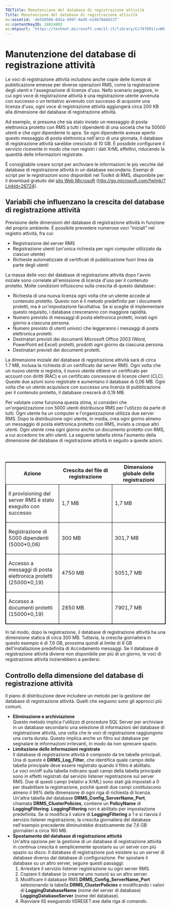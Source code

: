 ```yaml
---
TOCTitle: Manutenzione del database di registrazione attività
Title: Manutenzione del database di registrazione attività
ms:assetid: 'de55058b-0d1a-4997-8a45-e14678ddd13f'
ms:contentKeyID: 18824803
ms:mtpsurl: 'https://technet.microsoft.com/it-it/library/Cc747691(v=WS.10)'
---
```


Manutenzione del database di registrazione attività
===================================================

Le voci di registrazione attività includono anche copie delle licenze di pubblicazione emesse per diverse operazioni RMS, come la registrazione degli utenti e l'assegnazione di licenze d'uso. Nello scenario peggiore, in cui ogni voce di registrazione attività è una registrazione utente avvenuta con successo o un tentativo avvenuto con successo di acquisire una licenza d'uso, ogni voce di registrazione attività aggiungerà circa 200 KB alla dimensione del database di registrazione attività.

Ad esempio, si presuma che sia stato inviato un messaggio di posta elettronica protetto con RMS a tutti i dipendenti di una società che ha 50000 utenti e che ogni dipendente lo apra. Se ogni dipendente avesse aperto questo messaggio di posta elettronica nell'arco di una giornata, il database di registrazione attività sarebbe cresciuto di 10 GB. È possibile configurare il servizio ricevente in modo che non registri i dati XrML effettivi, riducendo la quantità delle informazioni registrate.

È consigliabile creare script per archiviare le informazioni le più vecchie dal database di registrazione attività in un database secondario. Esempi di script per le registrazioni sono disponibili nel Toolkit di RMS, disponibile per il download gratuito dal [sito Web Microsoft](http://go.microsoft.com/fwlink/?linkid=26724) (http://go.microsoft.com/fwlink/?LinkId=26724).

Variabili che influenzano la crescita del database di registrazione attività
----------------------------------------------------------------------------

Previsione delle dimensioni del database di registrazione attività in funzione del proprio ambiente. È possibile prevedere numerose voci “iniziali” nel registro attività, fra cui:

-   Registrazione del server RMS
-   Registrazione utenti (un'unica richiesta per ogni computer utilizzato da ciascun utente)
-   Richieste automatizzate di certificati di pubblicazione fuori linea da parte degli utenti

La massa delle voci del database di registrazione attività dopo l'avvio iniziale sono correlate all'emissione di licenze d'uso per il contenuto protetto. Molte condizioni influiscono sulla crescita di questo database::

-   Richiesta di una nuova licenza ogni volta che un utente accede al contenuto protetto. Questo non è il metodo predefinito per i documenti protetti, ma è un'impostazione facoltativa. Se si sceglie di implementare questo requisito, i database cresceranno con maggiore rapidità.
-   Numero previsto di messaggi di posta elettronica protetti, inviati ogni giorno a ciascuna persona.
-   Numero previsto di utenti univoci che leggeranno i messaggi di posta elettronica protetti.
-   Destinatari previsti dei documenti Microsoft Office 2003 (Word, PowerPoint ed Excel) protetti, prodotti ogni giorno da ciascuna persona.
-   Destinatari previsti dei documenti protetti.

La dimensione iniziale del database di registrazione attività sarà di circa 1.7 MB, inclusa la richiesta di un certificato dal server RMS. Ogni volta che un nuovo utente si registra, il nuovo utente ottiene un certificato per account con diritti (RAC) e un certificato concessore di licenze client (CLC). Queste due azioni sono registrate e aumentano il database di 0,06 MB. Ogni volta che un utente acquisisce con successo una licenza di pubblicazione per il contenuto protetto, il database crescerà di 0,19 MB.

Per valutare come funziona questa stima, si consideri che un'organizzazione con 5000 utenti distribuisce RMS per l'utilizzo da parte di tutti. Ogni utente ha un computer e l'organizzazione utilizza due server RMS. Dopo la distribuzione ogni utente, in media, crea ogni giorno almeno un messaggio di posta elettronica protetto con RMS, inviato a cinque altri utenti. Ogni utente crea ogni giorno anche un documento protetto con RMS, a cui accedono tre altri utenti. La seguente tabella stima l'aumento della dimensione del database di registrazione attività in seguito a queste azioni.

###  

<p> </p>
<table style="border:1px solid black;">
<colgroup>
<col width="33%" />
<col width="33%" />
<col width="33%" />
</colgroup>
<thead>
<tr class="header">
<th>Azione</th>
<th>Crescita del file di registrazione</th>
<th>Dimensione globale delle registrazioni</th>
</tr>
</thead>
<tbody>
<tr class="odd">
<td style="border:1px solid black;"><p>Il provisioning del server RMS è stato eseguito con successo</p></td>
<td style="border:1px solid black;"><p>1,7 MB</p></td>
<td style="border:1px solid black;"><p>1,7 MB</p></td>
</tr>  
<tr class="even">
<td style="border:1px solid black;"><p>Registrazione di 5000 dipendenti (5000*0,06)</p></td>
<td style="border:1px solid black;"><p>300 MB</p></td>
<td style="border:1px solid black;"><p>301,7 MB</p></td>
</tr>  
<tr class="odd">
<td style="border:1px solid black;"><p>Accesso a messaggi di posta elettronica protetti (25000*0,19)</p></td>
<td style="border:1px solid black;"><p>4750 MB</p></td>
<td style="border:1px solid black;"><p>5051,7 MB</p></td>
</tr>  
<tr class="even">
<td style="border:1px solid black;"><p>Accesso a documenti protetti (15000*0,19)</p></td>
<td style="border:1px solid black;"><p>2850 MB</p></td>
<td style="border:1px solid black;"><p>7901,7 MB</p></td>
</tr>  
</tbody>  
</table>
  
In tal modo, dopo la registrazione, il database di registrazione attività ha una dimensione statica di circa 300 MB. Tuttavia, la crescita giornaliera in questo esempio è di 7,6 GB, prossima quindi al limite di 8 GB dell'installazione predefinita di Accodamento messaggi. Se il database di registrazione attività diviene non disponibile per più di un giorno, le voci di registrazione attività inizierebbero a perdersi.
  
Controllo della dimensione del database di registrazione attività  
-----------------------------------------------------------------
  
Il piano di distribuzione deve includere un metodo per la gestione del database di registrazione attività. Quelli che seguono sono gli approcci più comuni.
  
-   **Eliminazione e archiviazione**  
    Questo metodo implica l'utilizzo di procedure SQL Server per archiviare in un database secondario una selezione di informazioni del database di registrazione attività, una volta che le voci di registrazione raggiungono una certa durata. Questo implica anche un filtro sui database per segnalare le informazioni irrilevanti, in modo da non sprecare spazio.  
-   **Limitazione delle informazioni registrate**  
    Il database di registrazione attività è composto da tre tabelle principali. Una di queste è **DRMS\_Log\_Filter**, che identifica quale campo della tabella principale deve essere registrato quando il filtro è abilitato.  
    Le voci on/off sulla tabella indicano quali campi della tabella principale sono in effetti registrati dal servizio listener registrazione sul server RMS. Due di questi campi (relativi a XrML) sono stati già impostati a 0 per disabilitare la registrazione, poiché questi due campi costituiscono almeno il 99% della dimensione di ogni riga di richiesta di licenza.  
    Un'altra tabella del database **DRMS\_Config\_ServerName\_Port**, chiamata **DRMS\_ClusterPolicies**, contiene un **PolicyName** di **LoggingFiltering**. **LoggingFiltering** non è abilitato per impostazione predefinita. Se si modifica il valore di **LoggingFiltering** a 1 e si riavvia il servizio listener registrazione, la crescita giornaliera del database nell'esempio precedente diminuirebbe drasticamente dai 7,6 GB giornalieri a circa 160 MB.  
-   **Spostamento del database di registrazione attività**  
    Un'altra opzione per la gestione di un database di registrazione attività in continua crescita è semplicemente spostarlo su un server con più spazio su disco. Il database di registrazione può esistere su un server di database diverso dal database di configurazione. Per spostare il database su un altro server, seguire questi passaggi:  
    1.  Arrestare il servizio listener registrazione su ogni server RMS.  
    2.  Copiare il database (o crearne uno nuovo) su un altro server.  
    3.  Modificare il database RMS **DRMS\_Config\_ServerName\_Port** selezionando la tabella **DRMS\_ClusterPolicies** e modificando i valori di **LoggingDatabaseName** (nome del server di database) **LoggingDatabaseServer** (nome del database).  
    4.  Riavviare IIS eseguendo IISRESET.exe dalla riga di comando.
